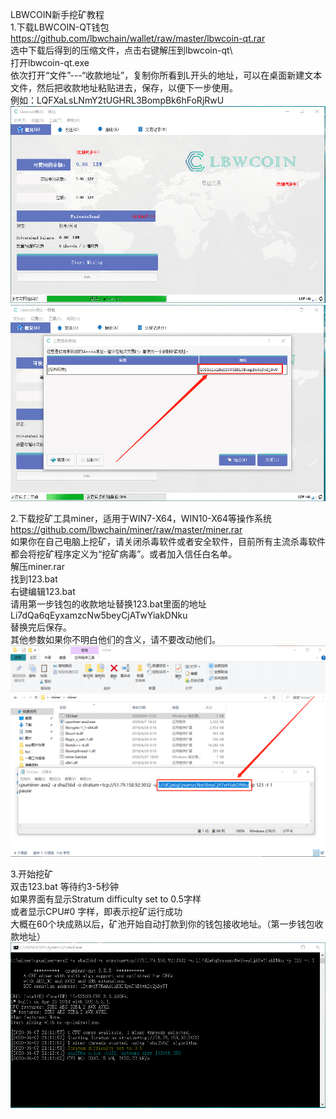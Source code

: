 LBWCOIN新手挖矿教程  
1.下载LBWCOIN-QT钱包  
https://github.com/lbwchain/wallet/raw/master/lbwcoin-qt.rar  
选中下载后得到的压缩文件，点击右键解压到lbwcoin-qt\  
打开lbwcoin-qt.exe  
依次打开“文件”---“收款地址”，复制你所看到L开头的地址，可以在桌面新建文本文件，然后把收款地址粘贴进去，保存，以便下一步使用。  
例如：LQFXaLsLNmY2tUGHRL3BompBk6hFoRjRwU  
![Image](https://github.com/lbwchain/miner/blob/master/wallet-1.png)
![Image](https://github.com/lbwchain/miner/blob/master/wallet-2.png)  
  
2.下载挖矿工具miner，适用于WIN7-X64，WIN10-X64等操作系统  
https://github.com/lbwchain/miner/raw/master/miner.rar  
如果你在自己电脑上挖矿，请关闭杀毒软件或者安全软件，目前所有主流杀毒软件都会将挖矿程序定义为“挖矿病毒”。或者加入信任白名单。  
解压miner.rar  
找到123.bat  
右键编辑123.bat  
请用第一步钱包的收款地址替换123.bat里面的地址  
Li7dQa6qEyxamzcNw5beyCjATwYiakDNku  
替换完后保存。  
其他参数如果你不明白他们的含义，请不要改动他们。  
![Image](https://github.com/lbwchain/miner/blob/master/minerlbw684.png)  
  
3.开始挖矿  
双击123.bat 等待约3-5秒钟  
如果界面有显示Stratum difficulty set to 0.5字样  
或者显示CPU#0 字样，即表示挖矿运行成功  
大概在60个块成熟以后，矿池开始自动打款到你的钱包接收地址。（第一步钱包收款地址）  
![Image](https://github.com/lbwchain/miner/blob/master/miner_status.png)  
